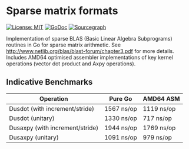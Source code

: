 # Sparse matrix formats
[![License: MIT](https://img.shields.io/badge/License-MIT-yellow.svg)](https://opensource.org/licenses/MIT) 
[![GoDoc](https://godoc.org/github.com/james-bowman/sparse/blas?status.svg)](https://godoc.org/github.com/james-bowman/sparse/blas) 
[![Sourcegraph](https://sourcegraph.com/github.com/james-bowman/sparse/blas/-/badge.svg)](https://sourcegraph.com/github.com/james-bowman/sparse/blas?badge)

Implementation of sparse BLAS (Basic Linear Algebra Subprograms) routines in Go for 
sparse matrix arithmetic.  See http://www.netlib.org/blas/blast-forum/chapter3.pdf for more details.  Includes AMD64 optimised assembler implementations of key kernel operations (vector dot product and Axpy operations).

## Indicative Benchmarks

| Operation                        |  Pure Go     |  AMD64 ASM   |
| -------------------------------- | ------------ | ------------ |
| Dusdot (with increment/stride)   |  1567 ns/op  |  1119 ns/op  |
| Dusdot (unitary)                 |  1330 ns/op  |   717 ns/op  |
| Dusaxpy (with increment/stride)  |  1944 ns/op  |  1769 ns/op  |
| Dusaxpy (unitary)                |  1091 ns/op  |   979 ns/op  |